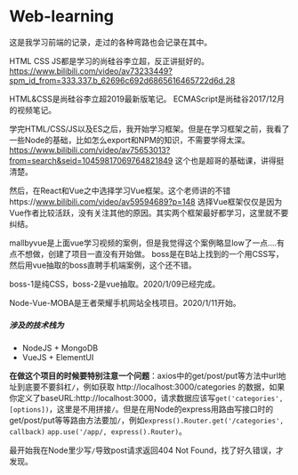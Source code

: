 # Web-learning

这是我学习前端的记录，走过的各种弯路也会记录在其中。

HTML CSS JS都是学习的尚硅谷李立超，反正讲挺好的。
https://www.bilibili.com/video/av73233449?spm_id_from=333.337.b_62696c692d6865616465722d6d.28

HTML&CSS是尚硅谷李立超2019最新版笔记。
ECMAScript是尚硅谷2017/12月的视频笔记。


学完HTML/CSS/JS以及ES之后，我开始学习框架。但是在学习框架之前，我看了一些Node的基础，比如怎么export和NPM的知识，不需要学得太深。https://www.bilibili.com/video/av75653013?from=search&seid=10459817069764821849 这个也是超哥的基础课，讲得挺清楚。

然后，在React和Vue之中选择学习Vue框架。这个老师讲的不错https://www.bilibili.com/video/av59594689?p=148
选择Vue框架仅仅是因为Vue作者比较活跃，没有关注其他的原因。其实两个框架最好都学习，这里就不要纠结。

mallbyvue是上面vue学习视频的案例，但是我觉得这个案例略显low了一点....有点不想做，创建了项目一直没有开始做。
boss是在B站上找到的一个用CSS写，然后用vue抽取的boss直聘手机端案例，这个还不错。

boss-1是纯CSS，boss-2是vue抽取。2020/1/09已经完成。

Node-Vue-MOBA是王者荣耀手机网站全栈项目。2020/1/11开始。
##### 涉及的技术栈为
- NodeJS + MongoDB
- VueJS + ElementUI

**在做这个项目的时候要特别注意一个问题**：axios中的get/post/put等方法中url地址到底要不要斜杠`/`，例如获取 http://localhost:3000/categories 的数据，如果你定义了baseURL:http://localhost:3000，请求数据应该写`get('categories',[options])`，这里是不用拼接`/`。但是在用Node的express用路由写接口时的get/post/put等等路由方法要加`/`，例如`express().Router.get('/categories', callback)` `app.use('/app/, express().Router)`。

最开始我在Node里少写`/`导致post请求返回404 Not Found，找了好久错误，才发现。
